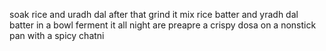 soak rice and uradh dal
after that grind it
mix rice batter and yradh dal batter in a bowl ferment it all night
are preapre a crispy dosa on a nonstick pan with a spicy chatni

